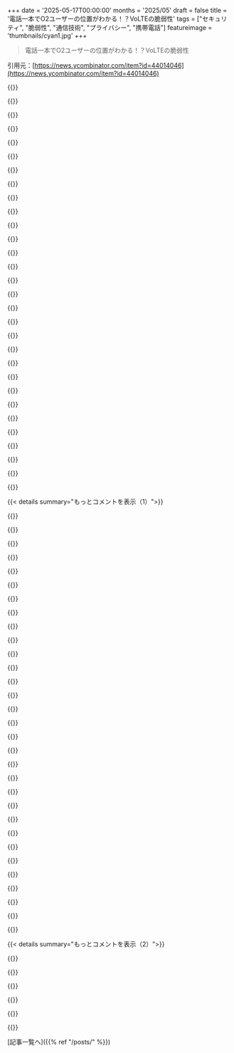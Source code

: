 +++
date = '2025-05-17T00:00:00'
months = '2025/05'
draft = false
title = '電話一本でO2ユーザーの位置がわかる！？VoLTEの脆弱性'
tags = ["セキュリティ", "脆弱性", "通信技術", "プライバシー", "携帯電話"]
featureimage = 'thumbnails/cyan1.jpg'
+++

> 電話一本でO2ユーザーの位置がわかる！？VoLTEの脆弱性

引用元：[https://news.ycombinator.com/item?id=44014046](https://news.ycombinator.com/item?id=44014046)




{{<matomeQuote body="O2のCEOとかセキュリティ担当に3月26日と27日にメールでこの挙動とプライバシーリスクを伝えたのに、まだ返事も対応もないってのはマジでひどいよね．<br>なんで一番近い連絡先が Virgin Media のアドレスなんだよ？ https://www.o2.co.uk/.well-known/security.txt も200って返すべきなのに404だし．<br>はっきり言うと、向こうが何もしないなら公開するのは全然問題ないと思うんだけど、NCSCみたいなところがこういうの引き取ってくれたり（組織ともっとうまくやり取りできるかも？）するべきなのかな？って思っちゃうんだよね．" userName="lol768" createdAt="2025/05/17 13:20:18" color="#ff33a1">}}




{{<matomeQuote body="これ、完全にこっちのミスだったわ．連絡したメールアドレス、本当は@virginmediao2.co.uk で、@virginmedia.co.uk じゃなかったんだ．記事のタイプミスだね．<br>修正しとくよ．" userName="mrjeeves" createdAt="2025/05/17 23:40:50" color="#38d3d3">}}




{{<matomeQuote body="もう一つ間違い見つけちゃったよ．<br>LAC 0x1003 （10進数：4009）になってるけど<br>これ、10進数だと 4099 が正しいはずだよ．" userName="Mr_Minderbinder" createdAt="2025/05/18 03:04:18" color="">}}




{{<matomeQuote body="へー、どうやって気づいたの？" userName="porridgeraisin" createdAt="2025/05/18 05:51:51" color="">}}




{{<matomeQuote body="コンピューターと十分長く付き合ってるとね、2のべき乗が頭に入っちゃうんだよ… 0x1000 が 4096 より小さいなんてありえないからね 笑" userName="jaoane" createdAt="2025/05/18 06:58:55" color="">}}




{{<matomeQuote body="読んでるときに頭の中で変換しちゃったんだよね．" userName="Mr_Minderbinder" createdAt="2025/05/18 08:04:41" color="">}}




{{<matomeQuote body="おっと．サンキュー．" userName="mrjeeves" createdAt="2025/05/18 09:44:18" color="">}}




{{<matomeQuote body="プライバシーポリシー（GDPRで義務付けられてるやつ）にいくつかメールアドレス載ってるよ．もしかしたらそっちなら誰か見てるかもね．例えば DPO@o2.com とか．このリンク見てみて． https://www.o2.co.uk/termsandconditions/privacy-policy" userName="morsch" createdAt="2025/05/18 05:46:31" color="#ff5733">}}




{{<matomeQuote body="SARってやつを提出して、自分の名前に関わるものが社内でどう扱われてるか調べてもらう手もあるよ．あと、CMAが何か言ってくる場合に備えて、 https://www.openrightsgroup.org/ に前もって連絡しとくと、自分たちの立場を有利にできるかもね．" userName="madaxe_again" createdAt="2025/05/18 12:55:58" color="#785bff">}}




{{<matomeQuote body="O2ってさ、前は責任ある情報公開用の窓口あったんだけど、数年前に無くなっちゃったんだよ．<br>俺が働いてた頃（ずいぶん前だけど）のセキュリティチームはマジで優秀だったのに．去年メールしたときには、みんな辞めちゃってたわ．" userName="edent" createdAt="2025/05/17 19:24:53" color="#ff5c5c">}}




{{<matomeQuote body="O2の担当チームにはマジで知らされてたらしいけど、明らかに何も対策しなかった（か、足りなかった）みたいね。" userName="mrjeeves" createdAt="2025/05/17 23:36:16" color="#45d325">}}




{{<matomeQuote body="チームに何が起きたか知らないくせに、O2の無能な経営陣のことだって知らなさそうなのに、多様性のせいにするためだけに新しいアカウント作る時間無駄にしてるとかマジで想像してみてよ…" userName="throw123xz" createdAt="2025/05/17 20:54:30" color="">}}




{{<matomeQuote body="高確率でただのbotだよ。サンプルのプロンプト：”受動的攻撃的で反DEIな投稿に合うコメントを1つ選んで。元のコメントのIDと回答を返して。”" userName="andix" createdAt="2025/05/17 21:02:17" color="">}}




{{<matomeQuote body="笑、たぶん空っぽのスペースに置き換えられたんだよ。多様性って金かかるけど、社員が全くいないのは安いからね。" userName="andix" createdAt="2025/05/17 20:44:49" color="">}}




{{<matomeQuote body="どうやったら一番ランダムな話題にいつも政治を持ち込めるわけ？一番不適切な場所で鳴らすghetto blasterを持ってるみたいにさ。" userName="razemio" createdAt="2025/05/17 20:56:44" color="">}}




{{<matomeQuote body="公共の場所でムカつくレベルで音楽をかけるなら、それはクソみたいな音楽じゃなきゃいけないってルールに名前があるはず。" userName="dylan604" createdAt="2025/05/17 21:45:17" color="">}}




{{<matomeQuote body="この問題の面白いところは、ほとんどの法域でハッキングとさえ言われない可能性が高いってこと。データはネットワークが通常の利用で自発的に送ってるんだ。システムが騙されて個人情報を漏らすわけじゃない。これは通常は違法になることが多いのにね。URLに例えば”&reveal_privat_data=true”みたいなのを付け加えるのだって意図があるから違法と見なされかねないのに、この件ではそういうのは一切ないんだ。" userName="andix" createdAt="2025/05/17 20:37:33" color="#ff33a1">}}




{{<matomeQuote body="でもさ、これはデータ漏洩だよ。すぐに規制当局に報告しないと罰金とかになる（UKにそういうルールがあればね）。" userName="immibis" createdAt="2025/05/17 23:13:52" color="#38d3d3">}}




{{<matomeQuote body="たとえO2がEUの法域外でも、Denmarkの顧客に影響が出た例を示してたから、圧力をかけられると思うんだ。たぶんDenmarkのその通信会社は、O2がEU顧客のデータを保護できないなら、O2と相互接続できないかもね。" userName="wyldfire" createdAt="2025/05/18 13:57:46" color="#ff33a1">}}




{{<matomeQuote body="＞ この問題の本当に面白いところは、ほとんどの法域ではハッキングとすら見なされないだろうってことだよ<br>君は明らかにComputer Misuse Actがどれだけ広範か知らないね" userName="18172828286177" createdAt="2025/05/17 22:27:28" color="">}}




{{<matomeQuote body="＞ 君は明らかにComputer Misuse Actがどれだけ広範か知らないね<br>うん、全然知らないよ。でも、普通違法なハッキングって、許可されてない方法でデバイスにアクセスすることだろ。電話をかけること自体が問題じゃない限り、大丈夫なはず。自分のスマホのメモリからデータをダンプするのは、不正アクセスにはならないだろ。<br>もし変な電話かけたり、迷惑電話したり、位置情報取るためだけに電話してすぐ切ったりしたら、多分問題になるだろうけど。でも普通の電話で診断データをダンプするだけなら大丈夫なはず（弁護士じゃないけどね）。" userName="andix" createdAt="2025/05/17 22:51:05" color="">}}




{{<matomeQuote body="＞ 自分のスマホのメモリからデータをダンプするのは不正アクセスにならないだろ。<br>＞ 普通の電話で診断データをダンプするのは大丈夫。<br>IANALだけど、UKのCMAやUSのCFAAみたいなハッキング法は、F12でソース見るのも違反になりうるくらい曖昧なんだよ [0]。O2からしたら、OPが彼らの内部診断データに不正にアクセスしたって主張できるかもね。俺たち技術者の意見は関係ない。<br>[0]: USでは、DOJが”good faith security research”を追求する被告は起訴しない方針に改訂したけど自己責任でね: https://www.justice.gov/archives/opa/pr/department-justice-a..." userName="watusername" createdAt="2025/05/17 23:07:09" color="#38d3d3">}}




{{<matomeQuote body="USとUK法はあまり詳しくないけど悪い話は聞く。”good faith security research”は別。悪意なくても全ての不正アクセスを取り締まる法律もある（悪い考えだけどね）。隣の悪い鍵を暴露するために押し入るのはダメだろ。通常、不正アクセスには意図的な行動が必要。不正ヘッダー追加や他人のクレデンシャルログインとか。普通の許可された使い方トラフィックのログだけじゃ十分じゃないはず。" userName="andix" createdAt="2025/05/17 23:36:57" color="">}}




{{<matomeQuote body="合法的には、自分のスマホからの生のセルラートラフィックを見るためのツールを使うこと自体が、もう不正アクセスなんだ（多分ね）。有名な話だけど、ドイツではnmapがインストールされてるラップトップを持ち歩くのは違法なんだ。みんな（ラップトップ持っててnmapの使い方を知ってる人）はそれでもやってるけどね。それは、君が実際には何も犯罪を犯してないけど、彼らが君を気に入らない場合に捕まえることができる、そういう類の犯罪の一つだよ。" userName="immibis" createdAt="2025/05/18 15:14:18" color="#785bff">}}




{{<matomeQuote body="難しいよね、でも相手が反応しないときってどうする？<br>ただ情報を握りしめて、誰も見つけたり悪用したりしないのを願うだけ？<br>それとも、どうにかして彼らに直してもらおうとする？" userName="mrjeeves" createdAt="2025/05/18 00:28:09" color="">}}




{{<matomeQuote body="キャリアと解決してくれて、皆に注意喚起ありがとう。注目が必要。<br>脆弱性を本名報告は怖い。大手テックは大丈夫でも、“レガシー”組織は感謝されず、訴えられたり [0]、スケープゴートに [1] される。<br>これがチリングエフェクトで、システムが安全じゃなくなるのを痛感。<br>[0]: https://www.cnbc.com/...<br>[1]: https://techcrunch.com/..." userName="watusername" createdAt="2025/05/18 02:00:46" color="#45d325">}}




{{<matomeQuote body="あなた自身が顧客なんだから、彼らを訴えることもできるんじゃないかな" userName="prmoustache" createdAt="2025/05/18 12:03:09" color="">}}




{{<matomeQuote body="すごいところは：これが机上の空論なバグじゃないってこと。他のUKネットワークはもう解決済みの、実装の手抜きなんだよ、記事にもあるようにね。ECIの漏洩はLTEが展開されて以来指摘されてる—https://arxiv.org/abs/2106.05007 みたいな論文を見て—そして、公開されてる基地局DBがあれば、自動化された位置マッピングなんて簡単だよ。" userName="Aeyxen" createdAt="2025/05/18 10:11:03" color="#ff5c5c">}}




{{<matomeQuote body="多分、これを使っていたセキュリティサービスから何をすべきか指示されるのを待って、パニックになってるんじゃないかな。" userName="MortyWaves" createdAt="2025/05/18 13:34:11" color="">}}




{{<matomeQuote body="ヘッダーから漏れてる情報なんて、合法的な傍受でとっくに手に入る情報だよ。" userName="kylpytakki" createdAt="2025/05/19 06:49:26" color="">}}




{{< details summary="もっとコメントを表示（1）">}}

{{<matomeQuote body="O2は問題はもう直ったって言ってるよ。https://www.ispreview.co.uk/index.php/2025/05/o2-uk-fixes-vo...見て。" userName="daveoc64" createdAt="2025/05/19 10:34:28" color="#ff5733">}}




{{<matomeQuote body="記事が今朝アップデートされたって。<br>O2からメールきて問題解決したって。自分で確認したけど、脆弱性はたしかに解決したみたい。" userName="crtasm" createdAt="2025/05/19 11:46:23" color="#ff5c5c">}}




{{<matomeQuote body="彼らの声明には”Our engineering teams have been working on and testing a fix for number of weeks”ってあるね。”数週間”もセンシティブなデータを扱ってるデータベースが、誰にも知らせずに意図的に無防備に放置されてたなんて想像できる？ICOがどう対応するか興味深いね。" userName="ollybee" createdAt="2025/05/19 12:33:08" color="#45d325">}}




{{<matomeQuote body="発信者がどうやって呼制御メッセージ（SIPとか）見れたのかすごく気になるね。だって、これらのメッセージは端末と基地局（MMEも）の間で暗号化されたGREトンネルに入ってるんじゃないの？GREトンネルの暗号を解けるなんて、超巨大な穴じゃん。たぶん、投稿者が自分のデバイスで解析してるからできたのかもしれないけど、それにしても暗号化前のペイロードが見れるなんて驚きだなあ。" userName="kjellsbells" createdAt="2025/05/17 22:02:01" color="#ff5c5c">}}




{{<matomeQuote body="こんにちは、記事の編集者だけど、ここで。Qualcommチップ搭載の多くのAndroid端末はUSB経由でモデム診断ポートを公開するオプションがあるから、root化した端末さえいらないんだ。場所を移動しながらラップトップ持ち歩くより、NSGをroot化端末で使う方がずっと楽なだけだよ。モデム診断ポートを有効にしてScat（https://github.com/fgsect/scat）を使うだけで、ネットワークとの間のすべてのシグナリングトラフィックを見れるんだ。" userName="mrjeeves" createdAt="2025/05/17 23:35:21" color="#785bff">}}




{{<matomeQuote body="彼らはroot化したAndroid携帯とNetwork Signal Guruっていうアプリを使ってるんだよ（https://play.google.com/store/apps/details?id=com.qtrun.Quic...）。少なくとも無料版のアプリは何も”decrypt”してるようには見えないけど、root権限とモデムへのアクセスがあるからこれらのログを読めるんだ。専用の4G/5Gルーターみたいに、バンドを無効にしたり特定の基地局にロックしようとしたりもできるから、モバイルデータを通信手段として使いたい人には便利かもね。" userName="celsoazevedo" createdAt="2025/05/17 23:09:08" color="#ff5c5c">}}




{{<matomeQuote body="多くの通信事業者はVoLTEのSIPシグナリングに、P-CSCFで終端するIPsecトランスポートを使うように設定してるけど、ほとんど（全部じゃないにしても）の業者はIPsecをインテグリティ保護のためだけに設定してるんだよ。" userName="kevvok" createdAt="2025/05/18 05:18:55" color="#ff5733">}}




{{<matomeQuote body="GTPトンネルのことだと思うな。GTPトンネルはenodebとコアネットワークの間にあるんだ。IPSECの中で動いてる場合にだけ安全だよ。" userName="tguvot" createdAt="2025/05/17 22:42:29" color="#ff5733">}}




{{<matomeQuote body="これ結構ヤバい問題っぽいね。スマホroot化してNSGで情報見るの難しくないし。O2はUK最大で政府とも契約あるのに、返事ないのはガッカリだけど驚きはしないかな。O2は内部めちゃくちゃみたいだし、店舗で直せないことの対応遅いし、システム古いし、VoLTE使えないユーザーいるし、新しい5G SAも問題多いし、CTOは強がり言ってるけどデータは最悪、みたいなね。[0] https://news.virginmediao2.co.uk/leaving-the-vanity-metrics-..." userName="celsoazevedo" createdAt="2025/05/17 20:25:12" color="#38d3d3">}}




{{<matomeQuote body="EUローミングで料金を取らないのは、彼らに課金システムがないからなんじゃないかって思い始めてるよ。" userName="badgersnake" createdAt="2025/05/18 09:03:34" color="">}}




{{<matomeQuote body="O2がどうやってまだビジネスやってるのか分からないわ – 圧倒的に最悪のネットワークだよ、ひどいバックホール状況のThreeでさえマシだもん。私がEEのに加えてO2 SIMを持ってる唯一の理由は、Priorityのチケットと彼らの会場での信号のためだけかな。" userName="jonathantf2" createdAt="2025/05/18 10:08:26" color="">}}




{{<matomeQuote body="彼らの5G Standaloneネットワークにアクセスできれば、だいぶ良くなってるよ。でもそれには新しいSIMカード＋対応する電話が必要なんだ。全然違うんだよね…" userName="martinald" createdAt="2025/05/18 12:02:49" color="">}}




{{<matomeQuote body="だからO2ネットワークを使ってるgiffgaffは、O2の物理ネットワークの上に独自のサービス実装があるから影響ないって主張してるみたいだね。<br>それは本当かもしれないけど、今は同じ会社に所有されてるのを知ってるからちょっと怪しいな、統合されてる可能性高いし。誰かgiffgaffのSIMでこれを再現してみたら、結果を知りたいところだな…" userName="ajb" createdAt="2025/05/18 13:38:34" color="#ff5733">}}




{{<matomeQuote body="彼らはしばらく前からTelefónicaに所有されてるよ。確かTelefónicaが2006年にO2を買収して、2009年に新しいブランドとしてGiffgaffを立ち上げたんだ。" userName="signal11" createdAt="2025/05/18 13:43:01" color="">}}




{{<matomeQuote body="giffgaffネットワークでこれをテストしてみたんだけど、影響あるよ。どうして彼らが違う結論になったのか分からないな。" userName="scoopyboy" createdAt="2025/05/18 15:19:14" color="#38d3d3">}}




{{<matomeQuote body="これってVoLTEをオフにすれば緩和できるの？オンラインでiPhone 11でのオフり方ドキュメント見つけたんだけど – 私のiPhone 15にはそのオプションがないんだ！" userName="cloudref" createdAt="2025/05/17 21:34:30" color="#38d3d3">}}




{{<matomeQuote body="”4G Calling”をオフにしても、これらのヘッダーが見えなくなるわけじゃないんだって。もしデバイスが圏外になっても、これらの内部ヘッダーで最後に繋がってたセルと、それがいつだったかまで分かっちゃうらしい。だから、たぶん何も意味ないみたいだね。" userName="mdasen" createdAt="2025/05/17 21:59:01" color="#ff5c5c">}}




{{<matomeQuote body="O2 UKのイライラするところは、従来のプリペイド（pay-as-you-go）ユーザーにはVoLTEをサポートしてなくて、月額（pay-monthly）ユーザーだけなんだよね。でも、今となっては、なんか逆に良かったかなって思ってる。" userName="briansm" createdAt="2025/05/18 08:09:24" color="">}}




{{<matomeQuote body="いいね、願わくば8月に始まる彼らの大規模な3G停波より前だと良いけど。" userName="briansm" createdAt="2025/05/18 13:37:27" color="">}}




{{<matomeQuote body="IMS詳しくないけど、デバッグヘッダーが送られるには長く通話する必要があるなら、知らない番号からの電話に出ないことで対策できる？って思ったんだけど。<br>でも、番号知ってる友達とかには使われちゃうってのは分かってるんだ。" userName="edude03" createdAt="2025/05/17 20:04:58" color="">}}




{{<matomeQuote body="多分この情報は接続が確立される前からネットワーク側ではもう分かってるんじゃないかな。あれはデバッグヘッダーみたいだし、接続がちゃんと確立できない時に理由をデバッグするために必要なんだろうね。もし記事を正しく理解してたら、受信側の電話がオフになってても情報があって、その場合最後に分かってるセルが分かるみたい。" userName="andix" createdAt="2025/05/17 20:53:15" color="#ff5733">}}




{{<matomeQuote body="IMSってのは要はSIPコアと色々ゲートウェイがあって、ベースのLTEインフラ（eNodeBとかPCRFとか）と統合されてるだけなんだ。だから”シグナリングメッセージ”はただのSIPメッセージなんだよね。だから、あのやばいヘッダーがSIP 180 Ringingメッセージとかに含まれてるかどうか次第では、電話に出ないだけじゃ不十分かもしれない。<br>情報源：実際、ある電話会社でIMSのデプロイに携わってたからさ（この会社じゃないけどね）" userName="dilyevsky" createdAt="2025/05/17 20:14:51" color="#ff5c5c">}}




{{<matomeQuote body="ヘッダーは、通話を開始した後の下りすべてのメッセージに含まれてるんだって。SIP Inviteメッセージとか、100 Trying、180 Ringing、183 Session Progressの前にもね。もし十分素早く（あるいは攻撃者がやりそうな専用ソフトで自動化すれば）、呼び出し音が鳴る必要すらなくなる。<br>これは本当に良くないね。" userName="mrjeeves" createdAt="2025/05/18 00:05:04" color="#ff5733">}}




{{<matomeQuote body="それはヤバいね。違うPLMNに繋がってる相手も試してみたの？" userName="dilyevsky" createdAt="2025/05/18 17:04:37" color="">}}




{{<matomeQuote body="これがNZのO2でも起きるのか気になるな。先週彼らに乗り換えたんだ、オーストラリアでの無料ローミングとVoLTE通話があるから。" userName="ivanvanderbyl" createdAt="2025/05/17 22:34:13" color="">}}




{{<matomeQuote body="それはどうかな。これ、たぶんO2 UKだけの話じゃない？" userName="mrjeeves" createdAt="2025/05/18 00:00:40" color="">}}




{{<matomeQuote body="これってO2だけに影響あって、EEとかVFとか3には関係ないんだよね？" userName="celsoazevedo" createdAt="2025/05/18 00:39:18" color="">}}




{{<matomeQuote body="GDPRによれば、これ明らかに違法でしょ。加入者契約に発信者に位置情報共有する同意なんて含まれてないはずだよ。UKはEU離脱したからGDPRはもう適用されないけど、今の規制でも基本的な原則は変わってないって認識で合ってる？" userName="usr1106" createdAt="2025/05/17 21:09:05" color="#38d3d3">}}




{{<matomeQuote body="専門家じゃないけど、UK GDPRが適用されるのは間違いないと思うな。実質EU版と同じらしいし。<br>https://ico.org.uk/for-organisations/data-protection-and-the..." userName="palm-tree" createdAt="2025/05/17 21:18:24" color="#785bff">}}




{{<matomeQuote body="うん、まだ有効だよ。終わったEUの法規は、UKが国内法にdiligently転換したから、ほとんど（全部？）明示的に撤廃されないとダメだったんだ。" userName="ajb" createdAt="2025/05/17 23:02:53" color="">}}

{{</details>}}




{{< details summary="もっとコメントを表示（2）">}}

{{<matomeQuote body="ネットワーク機能の誤設定っぽいものをUKにはプライバシーがないって意見の根拠にするの、ちょっと変じゃない？他のキャリアは同じ問題抱えてなさそうだし、企業や人がミスる事もあるでしょ。あと、Nigel FarageってBrexitで有名なあの人？約束と違う結果になったら逃げ出したっていう？あの人がUKのプライバシーと自由を救うとかウケるね（笑）" userName="throw123xz" createdAt="2025/05/17 23:13:14" color="">}}




{{<matomeQuote body="俺のUS ICでの経験から言うと、あいつら業界に都合よくデータ”leak”するよう”encourage”してくるんだよね。今回の件も全く同じ手口の匂いがする。" userName="anonymousiam" createdAt="2025/05/18 00:34:20" color="">}}




{{<matomeQuote body="かもね。でも、警察とか政府機関とか公共団体がこのプロバイダ使ってること考えると、自分たちのデータをこんな風にだだ漏れさせるのは賢くないよな。あとさ、ここHNで君みたいなコメント読むの初めてじゃないんだよね。UK住みとしては、君たちが書いてることと、俺が毎日見て経験してることの間にズレがあるように感じるんだ。誰も何も言えないとか、ここが戦場みたいに見せてるけど…悪く取らないでほしいんだけど、他のニュースソースもチェックしてみるのをお勧めするよ。だって君のUKの見方、ちょっと”歪んでる”みたいだから。" userName="celsoazevedo" createdAt="2025/05/18 00:49:54" color="#ff5c5c">}}




{{<matomeQuote body="戦略は君が思ってるよりちょっと複雑だよ。今回の”偶発的”な情報漏洩は、研究者が発見して開示したからこれで”修正”されるだろうね。言い逃れの余地は保たれるわけだ。このエクスプロイトで警察とか政府機関を追跡してた”悪いやつら”がいる可能性は低いよ。なぜなら、もしそうだったら、彼ら自身の通信が監視国家に活動を明らかにされて、家宅捜索や逮捕の対象になってたはずだからね。君が毎日見て経験してることは、たぶんP.R.C.の一般市民とそう大差ないだろう。彼らも監視国家で日常生活を送ることに満足していて、君たちのところより犯罪率が低く、似たような野放図な政府権力があるんだから。" userName="anonymousiam" createdAt="2025/05/18 06:03:03" color="">}}




{{<matomeQuote body="でもP.R.C.では政府が好きじゃないって言うのは違法だけど、UKではイスラム教徒はネズミだからモスクを爆破するつもりだなんて言うのは違法だよ。そう、どこの国でも（USAも含めて）（North KoreaはSNSがないから除くけど）SNSの投稿で逮捕される可能性はある。でも、それはあまりにも単純化しすぎだね。どんな投稿で人が逮捕されてるか、誰も注意払ってないでしょ？ だって、そうするとUKがこれを言ってる人たちが悪く見せたいほど悪く見えなくなっちゃうからさ。" userName="immibis" createdAt="2025/05/18 14:15:31" color="">}}

{{</details>}}



[記事一覧へ]({{% ref "/posts/" %}})
